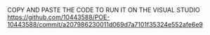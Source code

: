 COPY AND PASTE THE CODE TO RUN IT ON THE VISUAL STUDIO
https://github.com/10443588/POE-10443588/commit/a207986230011d069d7a7101f35324e552afe6e9

<!---
10443588/10443588 is a ✨ special ✨ repository because its `README.md` (this file) appears on your GitHub profile.
You can click the Preview link to take a look at your changes.
--->
